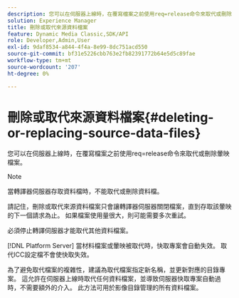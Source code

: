 ```yaml
---
description: 您可以在伺服器上線時，在覆寫檔案之前使用req=release命令來取代或刪除暈映檔案。
solution: Experience Manager
title: 刪除或取代來源資料檔案
feature: Dynamic Media Classic,SDK/API
role: Developer,Admin,User
exl-id: 9daf8534-a844-4f4a-8e99-8dc751acd550
source-git-commit: bf31e5226cbb763e2fb82391772b64e5d5c89fae
workflow-type: tm+mt
source-wordcount: '207'
ht-degree: 0%

---
```


# 刪除或取代來源資料檔案{#deleting-or-replacing-source-data-files}

您可以在伺服器上線時，在覆寫檔案之前使用req=release命令來取代或刪除暈映檔案。

>[!NOTE]
>
>當轉譯器伺服器存取資料檔時，不能取代或刪除資料檔。

請記住，刪除或取代來源資料檔案只會讓轉譯器伺服器關閉檔案，直到存取該暈映的下一個請求為止。 如果檔案使用量很大，則可能需要多次重試。

必須停止轉譯伺服器才能取代其他資料檔案。

[!DNL Platform Server] 當材料檔案或暈映被取代時，快取專案會自動失效。 取代ICC設定檔不會使快取失效。

為了避免取代檔案的複雜性，建議為取代檔案指定新名稱，並更新對應的目錄專案。 這允許在伺服器上線時取代任何資料檔案，並導致伺服器快取專案自動過時，不需要額外的介入。 此方法可用於影像目錄管理的所有資料檔案。

